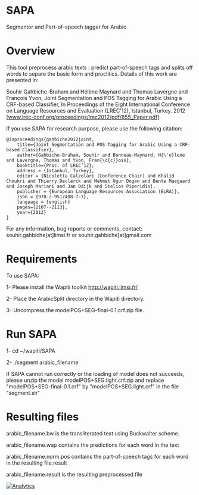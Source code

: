 SAPA 
====
Segmentor and Part-of-speech tagger for Arabic

Overview
========
This tool preprocess arabic texts : predict part-of-speech tags and splits off words to separe the basic form and proclitics. Details of this work are presented in: 

Souhir Gahbiche-Braham and Hélène Maynard and Thomas Lavergne and François Yvon, Joint Segmentation and POS Tagging for Arabic Using a CRF-based Classifier, In Proceedings of the Eight International Conference on Language Resources and Evaluation (LREC'12), Istanbul, Turkey. 2012 [www.lrec-conf.org/proceedings/lrec2012/pdf/855_Paper.pdf].

If you use SAPA for research purpose, please use the following citation:

    @inproceedings{gahbiche2012joint,
       	title={Joint Segmentation and POS Tagging for Arabic Using a CRF-based Classifier},
    	author={Gahbiche-Braham, Souhir and Bonneau-Maynard, H{\'e}lene and Lavergne, Thomas and Yvon, Fran{\c{c}}ois},
    	booktitle={Proc. of LREC’12},
    	address = {Istanbul, Turkey},
    	editor = {Nicoletta Calzolari (Conference Chair) and Khalid Choukri and Thierry Declerck and Mehmet Ugur Dogan and Bente Maegaard and Joseph Mariani and Jan Odijk and Stelios Piperidis},
    	publisher = {European Language Resources Association (ELRA)},
    	isbn = {978-2-9517408-7-7},
    	language = {english}
    	pages={2107--2113},
    	year={2012}
    }

For any information, bug reports or comments, contact:
	souhir.gahbiche[at]limsi.fr or souhir.gahbiche[at]gmail.com

Requirements
============
To use SAPA:

1- Please install the Wapiti toolkit http://wapiti.limsi.fr/

2- Place the ArabicSplit directory in the Wapiti directory.

3- Uncompress the modelPOS+SEG-final-0.1.crf.zip file.


Run SAPA
========
1- cd ~/wapiti/SAPA

2- ./segment arabic_filename

If SAPA cannot run correctly or the loading of model does not succeeds, please unzip the model modelPOS+SEG.light.crf.zip and replace "modelPOS+SEG-final-0.1.crf" by "modelPOS+SEG.light.crf" in the file "segment.sh"
 

Resulting files
===============
arabic_filename.bw              is the transliterated text using Buckwalter scheme.

arabic_filename.wap             contains the predictions for each word in the text

arabic_filename.norm.pos        contains the part-of-speech tags for each word in the resulting file.result

arabic_filename.result          is the resulting preprocessed file

[![Analytics](https://ga-beacon.appspot.com/UA-78344280-1/SouhirG/SAPA)](https://github.com/SouhirG/SAPA)

